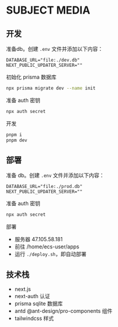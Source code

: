 # SUBJECT MEDIA

## 开发

准备db。创建 `.env` 文件并添加以下内容：

```text
DATABASE_URL="file:./dev.db"
NEXT_PUBLIC_UPDATER_SERVER=""
```

初始化 prisma 数据库

```bash
npx prisma migrate dev --name init
```

准备 auth 密钥

```bash
npx auth secret
```

开发

```bash
pnpm i
pnpm dev
```

## 部署

准备 db。创建 `.env` 文件并添加以下内容：

```text
DATABASE_URL="file:./prod.db"
NEXT_PUBLIC_UPDATER_SERVER=""
```

准备 auth 密钥

```bash
npx auth secret
```

部署

- 服务器 47.105.58.181
- 前往 /home/ecs-user/apps
- 运行 `./deploy.sh`，即自动部署

## 技术栈

- next.js
- next-auth 认证
- prisma sqlite 数据库
- antd @ant-design/pro-components 组件
- tailwindcss 样式
